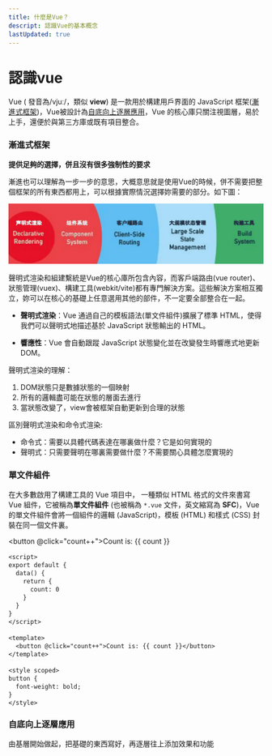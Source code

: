 ```yaml
---
title: 什麼是Vue？
descript: 認識Vue的基本概念
lastUpdated: true
---
```


# 認識vue
Vue ( 發音為/vjuː/，類似 **view**) 是一款用於構建用戶界面的 JavaScript 框架([漸進式框架](#a))，Vue被設計為[自底向上逐層應用](#b)，Vue 的核心庫只關注視圖層，易於上手，還便於與第三方庫或既有項目整合。
<h3 id='a'> 漸進式框架 </h3>

**提供足夠的選擇，併且沒有很多強制性的要求**

漸進也可以理解為一步一步的意思，大概意思就是使用Vue的時候，併不需要把整個框架的所有東西都用上，可以根據實際情況選擇妳需要的部分。如下圖：

![ssss](./images/17668445-d154c4e3d6f59b6d.webp)

聲明式渲染和組建繫統是Vue的核心庫所包含內容，而客戶端路由(vue router)、狀態管理(vuex)、構建工具(webkit/vite)都有專門解決方案。這些解決方案相互獨立，妳可以在核心的基礎上任意選用其他的部件，不一定要全部整合在一起。

- **聲明式渲染**：Vue 通過自己的模板語法(單文件組件)擴展了標準 HTML，使得我們可以聲明式地描述基於 JavaScript 狀態輸出的 HTML。

- **響應性**：Vue 會自動跟蹤 JavaScript 狀態變化並在改變發生時響應式地更新 DOM。

聲明式渲染的理解：

1. DOM狀態只是數據狀態的一個映射
2. 所有的邏輯盡可能在狀態的層面去進行
3. 當狀態改變了，view會被框架自動更新到合理的狀態

區別聲明式渲染和命令式渲染:

- 命令式：需要以具體代碼表達在哪裏做什麼？它是如何實現的
- 聲明式：只需要聲明在哪裏需要做什麼？不需要關心具體怎麼實現的

### 單文件組件
在大多數啟用了構建工具的 Vue 項目中， 一種類似 HTML 格式的文件來書寫 Vue 組件，它被稱為**單文件組件** (也被稱為 `*.vue` 文件，英文縮寫為 **SFC**)，Vue 的單文件組件會將一個組件的邏輯 (JavaScript)，模板 (HTML) 和樣式 (CSS) 封裝在同一個文件裏。


<button @click="count++">Count is: {{ count }}</button>

<script>
export default {
  data() {
    return {
      count: 0
    }
  }
}
</script>

<style scoped>
    button {
    font-weight: bold;
    }
</style>


  ```vue
  <script>
  export default {
    data() {
      return {
        count: 0
      }
    }
  }
  </script>
  
  <template>
    <button @click="count++">Count is: {{ count }}</button>
  </template>
  
  <style scoped>
  button {
    font-weight: bold;
  }
  </style>
  ```

<h3 id='b'> 自底向上逐層應用 </h3>

由基層開始做起，把基礎的東西寫好，再逐層往上添加效果和功能




